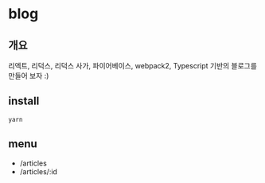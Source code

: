# blog

## 개요
리엑트, 리덕스, 리덕스 사가, 파이어베이스, webpack2, Typescript 기반의 블로그를 만들어 보자 :)

## install 
```
yarn
```

## menu
* /articles 
* /articles/:id